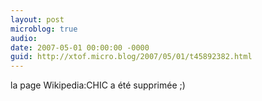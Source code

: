```yaml
---
layout: post
microblog: true
audio: 
date: 2007-05-01 00:00:00 -0000
guid: http://xtof.micro.blog/2007/05/01/t45892382.html
---
```

la page Wikipedia:CHIC a été supprimée ;)
